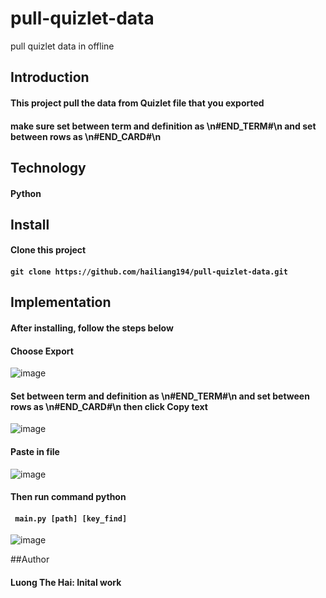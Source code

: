 # pull-quizlet-data
pull quizlet data in offline

## Introduction
#### This project pull the data from Quizlet file that you exported
#### make sure set between term and definition as \n#END_TERM#\n and set between rows as \n#END_CARD#\n

## Technology
#### Python

## Install
#### Clone this project
#### ```git clone https://github.com/hailiang194/pull-quizlet-data.git```

## Implementation
#### After installing, follow the steps below
#### Choose Export
![image](https://user-images.githubusercontent.com/30114830/66445690-cd6a2380-ea71-11e9-9ed5-7ec473785955.png)
#### Set between term and definition as \n#END_TERM#\n and set between rows as \n#END_CARD#\n then click Copy text
![image](https://user-images.githubusercontent.com/30114830/66445957-c2fc5980-ea72-11e9-8b66-c6c8f657baea.png)
#### Paste in file
![image](https://user-images.githubusercontent.com/30114830/66446133-82511000-ea73-11e9-8348-dce102687e62.png)
#### Then run command python 
#### ``` main.py [path] [key_find]```
![image](https://user-images.githubusercontent.com/30114830/66446287-1a4ef980-ea74-11e9-9a3b-fc260d0b1e90.png)

##Author
#### Luong The Hai: Inital work